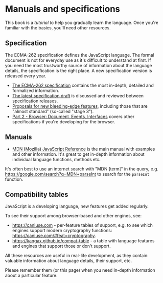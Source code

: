 
# Manuals and specifications

This book is a *tutorial* to help you gradually learn the language. Once you're familiar with the basics, you'll need other resources.

## Specification

The ECMA-262 specification defines the JavaScript language. The formal document is not for everyday use as it's difficult to understand at first. If you need the most trustworthy source of information about the language details, the specification is the right place. A new specification version is released every year. 

- [The ECMA-262 specification](https://www.ecma-international.org/publications/standards/Ecma-262.htm) contains the most in-depth, detailed and formalized information.
- [The latest specification draft](https://tc39.es/ecma262/) is discussed and reviewed between specification releases.
- [Proposals for new bleeding-edge features](https://github.com/tc39/proposals), including those that are "almost standard" (so-called "stage 3").
- [Part 2 - Browser: Document, Events, Interfaces](info:browser-environment) covers other specifications if you're developing for the browser.

## Manuals

- [MDN (Mozilla) JavaScript Reference](https://developer.mozilla.org/en-US/docs/Web/JavaScript/Reference) is the main manual with examples and other information. It's great to get in-depth information about individual language functions, methods etc.

It's often best to use an internet search with "MDN [term]" in the query, e.g. <https://google.com/search?q=MDN+parseInt> to search for the `parseInt` function.

## Compatibility tables

JavaScript is a developing language, new features get added regularly.

To see their support among browser-based and other engines, see:

- <https://caniuse.com> - per-feature tables of support, e.g. to see which engines support modern cryptography functions: <https://caniuse.com/#feat=cryptography>.
- <https://kangax.github.io/compat-table> - a table with language features and engines that support those or don't support.

All these resources are useful in real-life development, as they contain valuable information about language details, their support, etc.

Please remember them (or this page) when you need in-depth information about a particular feature.
